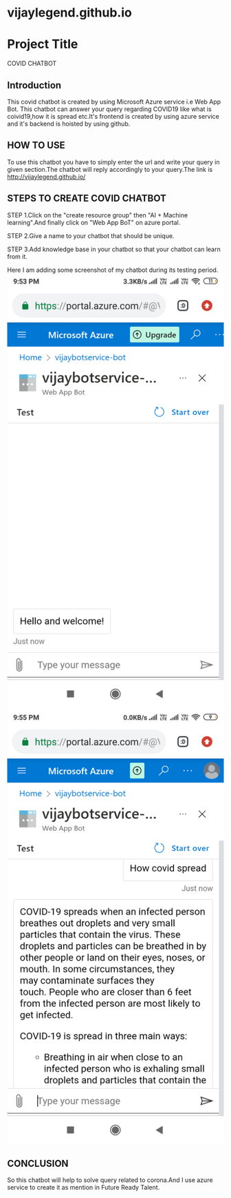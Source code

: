 # vijaylegend.github.io

# Project Title
COVID CHATBOT



## Introduction
This covid chatbot is created by using Microsoft Azure service i.e Web App Bot.
This chatbot can answer your query regarding COVID19 like what is coivid19,how it is spread etc.It's frontend is created by using azure service and it's backend is hoisted by using github.


## HOW TO USE
To use this chatbot you have to simply enter the url and write your query in given section.The chatbot will reply accordingly to your query.The link is http://vijaylegend.github.io/

## STEPS TO CREATE COVID CHATBOT
STEP 1.Click on the "create resource group" then "AI + Machine learning".And finally click on "Web App BoT" on azure portal.

STEP 2.Give a name to your chatbot that should be unique.

STEP 3.Add knowledge base in your chatbot so that your chatbot can learn from it.

Here I am adding some screenshot of my chatbot during its testing period.
![](cor.png)
![](cor2.png)
## CONCLUSION
So this chatbot will help  to solve  query related to corona.And I use azure service to create it as mention in Future Ready Talent.
